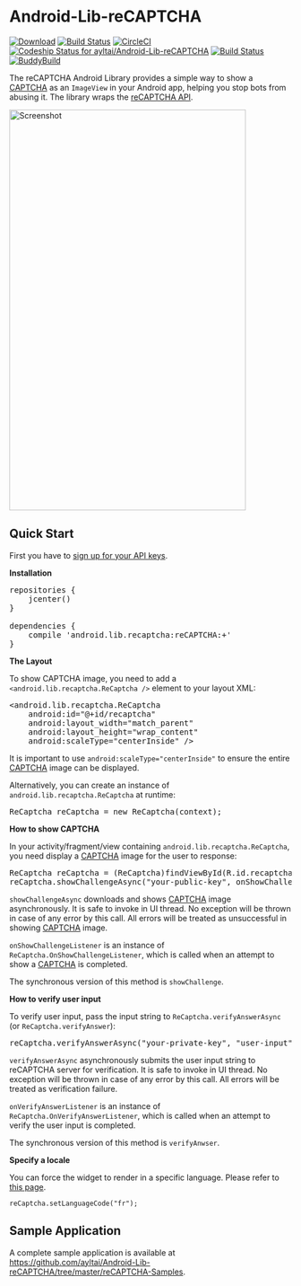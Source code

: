 Android-Lib-reCAPTCHA
=====================

[![Download](https://api.bintray.com/packages/ayltai/maven/Android-Lib-reCAPTCHA/images/download.svg)](https://bintray.com/ayltai/maven/Android-Lib-reCAPTCHA/_latestVersion) [![Build Status](https://travis-ci.org/ayltai/Android-Lib-reCAPTCHA.svg?branch=master)](https://travis-ci.org/ayltai/Android-Lib-reCAPTCHA) [![CircleCI](https://circleci.com/gh/ayltai/Android-Lib-reCAPTCHA/tree/master.svg?style=svg)](https://circleci.com/gh/ayltai/Android-Lib-reCAPTCHA/tree/master) [![Codeship Status for ayltai/Android-Lib-reCAPTCHA](https://codeship.com/projects/11617a20-0542-0134-c052-52d3a6e8b2fb/status?branch=master)](https://codeship.com/projects/154375) [![Build Status](https://www.bitrise.io/app/f841e281ea9f60f8.svg?token=vz-fpO2sL5otS0IGQegCSA&branch=master)](https://www.bitrise.io/app/f841e281ea9f60f8)  [![BuddyBuild](https://dashboard.buddybuild.com/api/statusImage?appID=5748647cff80170100275e94&branch=master&build=latest)](https://dashboard.buddybuild.com/apps/5748647cff80170100275e94/build/latest)

The reCAPTCHA Android Library provides a simple way to show a <a href="http://www.google.com/recaptcha/captcha">CAPTCHA</a> as an <code>ImageView</code> in your Android app, helping you stop bots from abusing it. The library wraps the <a href="https://developers.google.com/recaptcha/intro">reCAPTCHA API</a>.

<img src="https://raw.githubusercontent.com/ayltai/Android-Lib-reCAPTCHA/master/screenshot.png" width="422" height="714" alt="Screenshot" />

Quick Start
-----------

First you have to <a href="https://www.google.com/recaptcha/admin">sign up for your API keys</a>.

**Installation**

<pre>
repositories {
    jcenter()
}

dependencies {
    compile 'android.lib.recaptcha:reCAPTCHA:+'
}
</pre>

**The Layout**

To show CAPTCHA image, you need to add a `<android.lib.recaptcha.ReCaptcha />` element to your layout XML:

<pre>
&lt;android.lib.recaptcha.ReCaptcha
    android:id="@+id/recaptcha"
    android:layout_width="match_parent"
    android:layout_height="wrap_content"
    android:scaleType="centerInside" /&gt;
</pre>

It is important to use `android:scaleType="centerInside"` to ensure the entire <a href="http://www.google.com/recaptcha/captcha">CAPTCHA</a> image can be displayed.

Alternatively, you can create an instance of `android.lib.recaptcha.ReCaptcha` at runtime:

<pre>ReCaptcha reCaptcha = new ReCaptcha(context);</pre>

**How to show CAPTCHA**

In your activity/fragment/view containing `android.lib.recaptcha.ReCaptcha`, you need display a <a href="http://www.google.com/recaptcha/captcha">CAPTCHA</a> image for the user to response:

<pre>
ReCaptcha reCaptcha = (ReCaptcha)findViewById(R.id.recaptcha);
reCaptcha.showChallengeAsync("your-public-key", onShowChallengeListener);
</pre>

`showChallengeAsync` downloads and shows <a href="http://www.google.com/recaptcha/captcha">CAPTCHA</a> image asynchronously. It is safe to invoke in UI thread. No exception will be thrown in case of any error by this call. All errors will be treated as unsuccessful in showing <a href="http://www.google.com/recaptcha/captcha">CAPTCHA</a> image.

`onShowChallengeListener` is an instance of `ReCaptcha.OnShowChallengeListener`, which is called when an attempt to show a <a href="http://www.google.com/recaptcha/captcha">CAPTCHA</a> is completed.

The synchronous version of this method is `showChallenge`.

**How to verify user input**

To verify user input, pass the input string to `ReCaptcha.verifyAnswerAsync` (or `ReCaptcha.verifyAnswer`):

<pre>reCaptcha.verifyAnswerAsync("your-private-key", "user-input", onVerifyAnswerListener);</pre>

`verifyAnswerAsync` asynchronously submits the user input string to reCAPTCHA server for verification. It is safe to invoke in UI thread. No exception will be thrown in case of any error by this call. All errors will be treated as verification failure.

`onVerifyAnswerListener` is an instance of `ReCaptcha.OnVerifyAnswerListener`, which is called when an attempt to verify the user input is completed.

The synchronous version of this method is `verifyAnwser`.

**Specify a locale**

You can force the widget to render in a specific language. Please refer to [this page](https://developers.google.com/recaptcha/docs/language).

`reCaptcha.setLanguageCode("fr");`

Sample Application
------------------

A complete sample application is available at <a href="https://github.com/ayltai/Android-Lib-reCAPTCHA/tree/master/reCAPTCHA-Samples">https://github.com/ayltai/Android-Lib-reCAPTCHA/tree/master/reCAPTCHA-Samples</a>.
